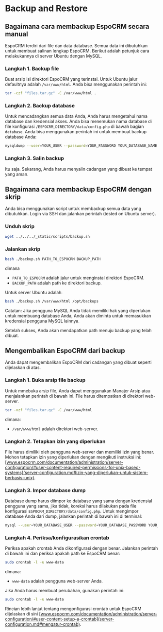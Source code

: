 # Backup and Restore

## Bagaimana cara membackup EspoCRM secara manual

EspoCRM terdiri dari file dan data database. Semua data ini dibutuhkan untuk membuat salinan lengkap EspoCRM. Berikut adalah petunjuk cara melakukannya di server Ubuntu dengan MySQL.

### Langkah 1. Backup file

Buat arsip isi direktori EspoCRM yang terinstal. Untuk Ubuntu jalur defaultnya adalah `/var/www/html`. Anda bisa menggunakan perintah ini:

```bash
tar -czf "files.tar.gz" -C /var/www/html .
```

### Langkah 2. Backup database

Untuk mencadangkan semua data Anda, Anda harus mengetahui nama database dan kredensial akses. Anda bisa menemukan nama database di file konfigurasi `/ESPOCRM_DIRECTORY/data/config.php` di bawah bagian `database`. Anda bisa menggunakan perintah ini untuk membuat backup database Anda:

```bash
mysqldump --user=YOUR_USER --password=YOUR_PASSWORD YOUR_DATABASE_NAME > "db.sql"
```

### Langkah 3. Salin backup

Itu saja. Sekarang, Anda harus menyalin cadangan yang dibuat ke tempat yang aman.


## Bagaimana cara membackup EspoCRM dengan skrip

Anda bisa menggunakan script untuk membackup semua data yang dibutuhkan. Login via SSH dan jalankan perintah (tested on Ubuntu server).

### Unduh skrip

```bash
wget ../../../_static/scripts/backup.sh
```

### Jalankan skrip

```bash
bash ./backup.sh PATH_TO_ESPOCRM BACKUP_PATH
```
dimana
 * `PATH_TO_ESPOCRM` adalah jalur untuk menginstal direktori EspoCRM.
 * `BACKUP_PATH` adalah path ke direktori backup.

Untuk server Ubuntu adalah:

```bash
bash ./backup.sh /var/www/html /opt/backups
```

Catatan: Jika pengguna MySQL Anda tidak memiliki hak yang diperlukan untuk membuang database Anda, Anda akan diminta untuk memasukkan kredensial pengguna MySQL lainnya.

Setelah sukses, Anda akan mendapatkan path menuju backup yang telah dibuat.

## Mengembalikan EspoCRM dari backup

Anda dapat mengembalikan EspoCRM dari cadangan yang dibuat seperti dijelaskan di atas.

### Langkah 1. Buka arsip file backup

Untuk mmebuka arsip file, Anda dapat menggunakan Manajer Arsip atau menjalankan perintah di bawah ini. File harus ditempatkan di direktori web-server.

```bash
tar -xzf "files.tar.gz" -C /var/www/html
```
dimana:
 * `/var/www/html` adalah direktori web-server.

### Langkah 2. Tetapkan izin yang diperlukan

File harus dimiliki oleh pengguna web-server dan memiliki izin yang benar. Mohon tetapkan izin yang diperlukan dengan mengikuti instruksi ini: [www.espocrm.com/documentation/administration/server-configuration/#user-content-required-permissions-for-unix-based-systems](server-configuration.md#izin-yang-diperlukan-untuk-sistem-berbasis-unix).

### Langkah 3. Impor database dump

Database dump harus diimpor ke database yang sama dengan kredensial pengguna yang sama, jika tidak, koreksi harus dilakukan pada file konfigurasi `ESPOCRM_DIRECTORY/data/config.php`. Untuk mengimpor database Anda dari dump, jalankan perintah di bawah ini di terminal:

```bash
mysql --user=YOUR_DATABASE_USER --password=YOUR_DATABASE_PASSWORD YOUR_DATABASE_NAME < db.sql
```

### Langkah 4. Periksa/konfigurasikan crontab

Periksa apakah crontab Anda dikonfigurasi dengan benar. Jalankan perintah di bawah ini dan periksa apakah path ke EspoCRM benar:

```bash
sudo crontab -l -u www-data
```
dimana:
 * `www-data` adalah pengguna web-server Anda.

Jika Anda harus membuat perubahan, gunakan perintah ini:

```bash
sudo crontab -l -u www-data
```

Rincian lebih lanjut tentang mengonfigurasi crontab untuk EspoCRM dijelaskan di sini [www.espocrm.com/documentation/administration/server-configuration/#user-content-setup-a-crontab](server-configuration.md#mengatur-crontab).

